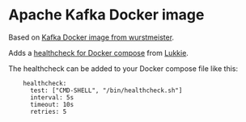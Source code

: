 # Apache Kafka Docker image

Based on [Kafka Docker image from wurstmeister](https://github.com/wurstmeister/kafka-docker).

Adds a [healthcheck for Docker compose](https://github.com/wurstmeister/kafka-docker/issues/167#issuecomment-439849789) from [Lukkie](https://github.com/Lukkie).

The healthcheck can be added to your Docker compose file like this:

```
    healthcheck:
      test: ["CMD-SHELL", "/bin/healthcheck.sh"]
      interval: 5s
      timeout: 10s
      retries: 5
```

